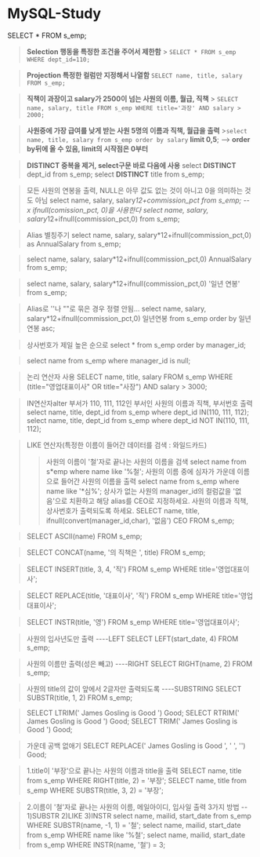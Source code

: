 # MySQL-Study

SELECT \* FROM s_emp;

> **Selection 행동을 특정한 조건을 주어서 제한함** > `SELECT * FROM s_emp WHERE dept_id=110;`

> **Projection 특정한 컬럼만 지정해서 나열함**
> `SELECT name, title, salary FROM s_emp;`

> **직책이 과장이고 salary가 2500이 넘는 사원의 이름, 월급, 직책** > `SELECT name, salary, title FROM s_emp WHERE title='과장' AND salary > 2000;`

> **사원중에 가장 급여를 낮게 받는 사원 5명의 이름과 직책, 월급을 출력** >`select name, title, salary from s_emp order by salary` **limit 0,5**; --> **order by뒤에 올 수 있음, limit의 시작점은 0부터**

> **DISTINCT 중복을 제거, select구문 바로 다음에 사용**
> select **DISTINCT** dept_id from s_emp;
> select **DISTINCT** title from s_emp;

> 모든 사원의 연봉을 출력, NULL은 아무 값도 없는 것이 아니고 0을 의미하는 것도 아님
> select name, salary, salary*12+commission_pct
> from s_emp; -- x
> ifnull(comission_pct, 0)을 사용한다
> select name, salary, salary*12+ifnull(commission_pct,0)
> from s_emp;

> Alias 별칭주기
> select name, salary, salary\*12+ifnull(commission_pct,0) as AnnualSalary
> from s_emp;

> select name, salary, salary\*12+ifnull(commission_pct,0) AnnualSalary
> from s_emp;

> select name, salary, salary\*12+ifnull(commission_pct,0) '일년 연봉'
> from s_emp;

> Alias로 ''나 ""로 묶은 경우 정렬 안됨...
> select name, salary, salary\*12+ifnull(commission_pct,0) 일년연봉
> from s_emp order by 일년연봉 asc;

> 상사번호가 제일 높은 순으로
> select \* from s_emp order by manager_id;

> select name from s_emp where manager_id is null;

> 논리 연산자 사용
> SELECT name, title, salary
> FROM s_emp
> WHERE (title="영업대표이사" OR title="사장")
> AND salary > 3000;

> IN연산자alter
> 부서가 110, 111, 112인 부서인 사원의 이름과 직책, 부서번호 출력
> select name, title, dept_id from s_emp where dept_id IN(110, 111, 112);
> select name, title, dept_id from s_emp where dept_id NOT IN(110, 111, 112);

> LIKE 연산자(특정한 이름이 들어간 데이터를 검색 : 와일드카드)
>
> > 사원의 이름이 '철'자로 끝나는 사원의 이름을 검색
> > select name from s*emp where name like '%철';
> > 사원의 이름 중에 심자가 가운데 이름으로 들어간 사원의 이름을 출력
> > select name from s_emp where name like '*심%';
> > 상사가 없는 사원의 manager_id의 컬럼값을 '없음'으로 치환하고 해당 alias를 CEO로 지정하세요.
> > 사원의 이름과 직책, 상사번호가 출력되도록 하세요.
> > SELECT name, title, ifnull(convert(manager_id,char), '없음') CEO
> > FROM s_emp;

> SELECT ASCII(name) FROM s_emp;

> SELECT CONCAT(name, '의 직책은 ', title) FROM s_emp;

> SELECT INSERT(title, 3, 4, '직') FROM s_emp WHERE title='영업대표이사';

> SELECT REPLACE(title, '대표이사', '직') FROM s_emp WHERE title='영업대표이사';

> SELECT INSTR(title, '영') FROM s_emp WHERE title='영업대표이사';

> 사원의 입사년도만 출력 ----LEFT
> SELECT LEFT(start_date, 4) FROM s_emp;

> 사원의 이름만 출력(성은 빼고) ----RIGHT
> SELECT RIGHT(name, 2) FROM s_emp;

> 사원의 title의 값이 앞에서 2글자만 출력되도록 ----SUBSTRING
> SELECT SUBSTR(title, 1, 2) FROM s_emp;

> SELECT LTRIM(' James Gosling is Good ') Good;
> SELECT RTRIM(' James Gosling is Good ') Good;
> SELECT TRIM(' James Gosling is Good ') Good;

> 가운데 공백 없애기
> SELECT REPLACE(' James Gosling is Good ', ' ', '') Good;

> 1.title이 '부장'으로 끝나는 사원의 이름과 title을 출력
> SELECT name, title from s_emp WHERE RIGHT(title, 2) = '부장';
> SELECT name, title from s_emp WHERE SUBSTR(title, 3, 2) = '부장';

> 2.이름이 '철'자로 끝나는 사원의 이름, 메일아이디, 입사일 출력 3가지 방법
> -- 1)SUBSTR 2)LIKE 3)INSTR
> select name, mailid, start_date from s_emp WHERE SUBSTR(name, -1, 1) = '철';
> select name, mailid, start_date from s_emp WHERE name like '%철';
> select name, mailid, start_date from s_emp WHERE INSTR(name, '철') = 3;

